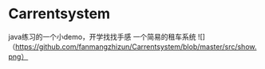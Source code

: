 # Carrentsystem
java练习的一个小demo，开学找找手感
一个简易的租车系统
 ![]（https://github.com/fanmangzhizun/Carrentsystem/blob/master/src/show.png） 





